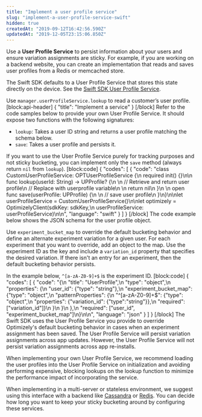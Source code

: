 ```yaml
---
title: "Implement a user profile service"
slug: "implement-a-user-profile-service-swift"
hidden: true
createdAt: "2019-09-12T16:42:56.590Z"
updatedAt: "2019-12-05T23:15:06.850Z"
---
```

Use a **User Profile Service** to persist information about your users and ensure variation assignments are sticky. For example, if you are working on a backend website, you can create an implementation that reads and saves user profiles from a Redis or memcached store. 

The Swift SDK defaults to a User Profile Service that stores this state directly on the device. See the [Swift SDK User Profile Service](https://github.com/optimizely/swift-sdk/blob/master/Sources/Customization/DefaultUserProfileService.swift).

Use `manager.userProfileService.lookup` to read a customer’s user profile.
[block:api-header]
{
  "title": "Implement a service"
}
[/block]
Refer to the code samples below to provide your own User Profile Service. It should expose two functions with the following signatures:

* `lookup`: Takes a user ID string and returns a user profile matching the schema below.
* `save`: Takes a user profile and persists it.

If you want to use the User Profile Service purely for tracking purposes and not sticky bucketing, you can implement only the `save` method (always return `nil` from `lookup`).
[block:code]
{
  "codes": [
    {
      "code": "class CustomUserProfileService: OPTUserProfileService {\n    required init() {}\n\n    func lookup(userId: String) -> UPProfile? {\n        \n        // Retrieve and return user profile\n        // Replace with userprofile variable\n        \n        return nil\n    }\n    \n    open func save(userProfile: UPProfile) {\n        \n        // save user profile\n    }\n}\n\nlet userProfileService = CustomUserProfileService()\n\nlet optimizely = OptimizelyClient(sdkKey: sdkKey,\n                              userProfileService: userProfileService)\n\n",
      "language": "swift"
    }
  ]
}
[/block]
The code example below shows the JSON schema for the user profile object.

Use `experiment_bucket_map` to override the default bucketing behavior and define an alternate experiment variation for a given user. For each experiment that you want to override, add an object to the map. Use the experiment ID as the key and include a `variation_id` property that specifies the desired variation. If there isn't an entry for an experiment, then the default bucketing behavior persists.

In the example below, `^[a-zA-Z0-9]+$` is the experiment ID.
[block:code]
{
  "codes": [
    {
      "code": "{\n  \"title\": \"UserProfile\",\n  \"type\": \"object\",\n  \"properties\": {\n    \"user_id\": {\"type\": \"string\"},\n    \"experiment_bucket_map\": {\"type\": \"object\",\n                              \"patternProperties\": {\n                                 \"^[a-zA-Z0-9]+$\": {\"type\": \"object\",\n                                                    \"properties\": {\"variation_id\": {\"type\":\"string\"}},\n                                                    \"required\": [\"variation_id\"]}\n                               }\n                             }\n  },\n  \"required\": [\"user_id\", \"experiment_bucket_map\"]\n}\n\n",
      "language": "json"
    }
  ]
}
[/block]
The Swift SDK uses the User Profile Service you provide to override Optimizely's default bucketing behavior in cases when an experiment assignment has been saved. The User Profile Service will persist variation assignments across app updates. However, the User Profile Service will not persist variation assignments across app re-installs.

When implementing your own User Profile Service, we recommend loading the user profiles into the User Profile Service on initialization and avoiding performing expensive, blocking lookups on the lookup function to minimize the performance impact of incorporating the service.

When implementing in a multi-server or stateless environment, we suggest using this interface with a backend like [Cassandra](http://cassandra.apache.org/) or [Redis](https://redis.io/). You can decide how long you want to keep your sticky bucketing around by configuring these services.